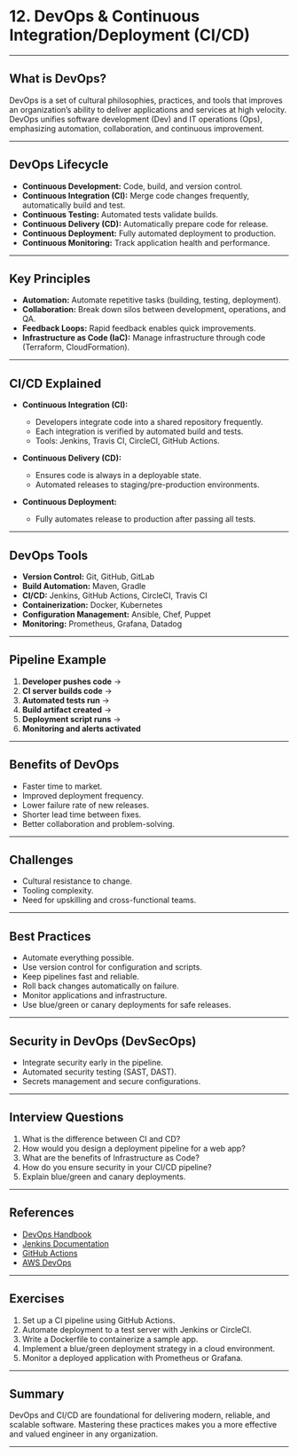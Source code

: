 # 12. DevOps & Continuous Integration/Deployment (CI/CD)

---

## What is DevOps?

DevOps is a set of cultural philosophies, practices, and tools that improves an organization’s ability to deliver applications and services at high velocity. DevOps unifies software development (Dev) and IT operations (Ops), emphasizing automation, collaboration, and continuous improvement.

---

## DevOps Lifecycle

- **Continuous Development:** Code, build, and version control.
- **Continuous Integration (CI):** Merge code changes frequently, automatically build and test.
- **Continuous Testing:** Automated tests validate builds.
- **Continuous Delivery (CD):** Automatically prepare code for release.
- **Continuous Deployment:** Fully automated deployment to production.
- **Continuous Monitoring:** Track application health and performance.

---

## Key Principles

- **Automation:** Automate repetitive tasks (building, testing, deployment).
- **Collaboration:** Break down silos between development, operations, and QA.
- **Feedback Loops:** Rapid feedback enables quick improvements.
- **Infrastructure as Code (IaC):** Manage infrastructure through code (Terraform, CloudFormation).

---

## CI/CD Explained

- **Continuous Integration (CI):**
  - Developers integrate code into a shared repository frequently.
  - Each integration is verified by automated build and tests.
  - Tools: Jenkins, Travis CI, CircleCI, GitHub Actions.

- **Continuous Delivery (CD):**
  - Ensures code is always in a deployable state.
  - Automated releases to staging/pre-production environments.

- **Continuous Deployment:**
  - Fully automates release to production after passing all tests.

---

## DevOps Tools

- **Version Control:** Git, GitHub, GitLab
- **Build Automation:** Maven, Gradle
- **CI/CD:** Jenkins, GitHub Actions, CircleCI, Travis CI
- **Containerization:** Docker, Kubernetes
- **Configuration Management:** Ansible, Chef, Puppet
- **Monitoring:** Prometheus, Grafana, Datadog

---

## Pipeline Example

1. **Developer pushes code** → 
2. **CI server builds code** → 
3. **Automated tests run** → 
4. **Build artifact created** → 
5. **Deployment script runs** → 
6. **Monitoring and alerts activated**

---

## Benefits of DevOps

- Faster time to market.
- Improved deployment frequency.
- Lower failure rate of new releases.
- Shorter lead time between fixes.
- Better collaboration and problem-solving.

---

## Challenges

- Cultural resistance to change.
- Tooling complexity.
- Need for upskilling and cross-functional teams.

---

## Best Practices

- Automate everything possible.
- Use version control for configuration and scripts.
- Keep pipelines fast and reliable.
- Roll back changes automatically on failure.
- Monitor applications and infrastructure.
- Use blue/green or canary deployments for safe releases.

---

## Security in DevOps (DevSecOps)

- Integrate security early in the pipeline.
- Automated security testing (SAST, DAST).
- Secrets management and secure configurations.

---

## Interview Questions

1. What is the difference between CI and CD?
2. How would you design a deployment pipeline for a web app?
3. What are the benefits of Infrastructure as Code?
4. How do you ensure security in your CI/CD pipeline?
5. Explain blue/green and canary deployments.

---

## References

- [DevOps Handbook](https://itrevolution.com/book/the-devops-handbook/)
- [Jenkins Documentation](https://www.jenkins.io/doc/)
- [GitHub Actions](https://docs.github.com/en/actions)
- [AWS DevOps](https://aws.amazon.com/devops/)

---

## Exercises

1. Set up a CI pipeline using GitHub Actions.
2. Automate deployment to a test server with Jenkins or CircleCI.
3. Write a Dockerfile to containerize a sample app.
4. Implement a blue/green deployment strategy in a cloud environment.
5. Monitor a deployed application with Prometheus or Grafana.

---

## Summary

DevOps and CI/CD are foundational for delivering modern, reliable, and scalable software. Mastering these practices makes you a more effective and valued engineer in any organization.

---
